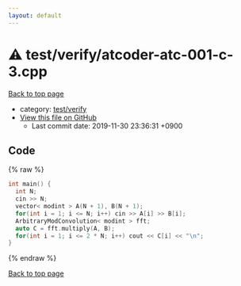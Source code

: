 ```yaml
---
layout: default
---
```


<!-- mathjax config similar to math.stackexchange -->
<script type="text/javascript" async
  src="https://cdnjs.cloudflare.com/ajax/libs/mathjax/2.7.5/MathJax.js?config=TeX-MML-AM_CHTML">
</script>
<script type="text/x-mathjax-config">
  MathJax.Hub.Config({
    TeX: { equationNumbers: { autoNumber: "AMS" }},
    tex2jax: {
      inlineMath: [ ['$','$'] ],
      processEscapes: true
    },
    "HTML-CSS": { matchFontHeight: false },
    displayAlign: "left",
    displayIndent: "2em"
  });
</script>

<script type="text/javascript" src="https://cdnjs.cloudflare.com/ajax/libs/jquery/3.4.1/jquery.min.js"></script>
<script src="https://cdn.jsdelivr.net/npm/jquery-balloon-js@1.1.2/jquery.balloon.min.js" integrity="sha256-ZEYs9VrgAeNuPvs15E39OsyOJaIkXEEt10fzxJ20+2I=" crossorigin="anonymous"></script>
<script type="text/javascript" src="../../../assets/js/copy-button.js"></script>
<link rel="stylesheet" href="../../../assets/css/copy-button.css" />


# :warning: test/verify/atcoder-atc-001-c-3.cpp
<a href="../../../index.html">Back to top page</a>

* category: <a href="../../../index.html#5a4423c79a88aeb6104a40a645f9430c">test/verify</a>
* <a href="{{ site.github.repository_url }}/blob/master/test/verify/atcoder-atc-001-c-3.cpp">View this file on GitHub</a>
    - Last commit date: 2019-11-30 23:36:31 +0900




## Code
{% raw %}
```cpp
int main() {
  int N;
  cin >> N;
  vector< modint > A(N + 1), B(N + 1);
  for(int i = 1; i <= N; i++) cin >> A[i] >> B[i];
  ArbitraryModConvolution< modint > fft;
  auto C = fft.multiply(A, B);
  for(int i = 1; i <= 2 * N; i++) cout << C[i] << "\n";
}

```
{% endraw %}

<a href="../../../index.html">Back to top page</a>

